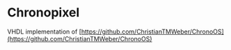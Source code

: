 ﻿# Chronopixel

VHDL implementation of [https://github.com/ChristianTMWeber/ChronoOS](https://github.com/ChristianTMWeber/ChronoOS)
